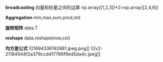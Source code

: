 **broadcasting**
向量和标量之间的运算
np.array(\[1,2,3\])\*2=np.array(\[2,4,6\])

**Aggregation**
min,max,sum,prod,std

**旋转矩阵**
data.T

**reshape**
data.reshape(row,col)

**均方差公式**
![[1694336192881.jpeg.png]]
![[v2-21184944f2a379ccdd17786f6ed5da4c.jpeg]]